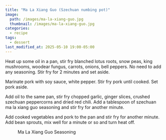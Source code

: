 ```yaml
---
title: "Ma La Xiang Guo (Szechuan numbing pot)"
image: 
  path: /images/ma-la-xiang-guo.jpg
  thumbnail: /images/ma-la-xiang-guo.jpg
categories:
  - recipe
tags:
  - dessert
last_modified_at: 2025-05-10 19:00-05:00
---
```



Heat up some oil in a pan, stir fry blanched lotus roots, snow peas, king mushrooms, woodear fungus, carrots, onions, bell peppers. No need to add any seasoning. Stir fry for 2 minutes and set aside.

Marinate pork with soy sauce, white pepper. Stir fry pork until cooked. Set pork aside.

Add oil to the same pan, stir fry chopped garlic, ginger slices, crushed szechuan peppercorns and dried red chili. Add a tablespoon of szechuan ma la xiang guo seasoning and stir fry for another minute.

Add cooked vegetables and pork to the pan and stir fry for another minute. Add bean sprouts, mix well for a minute or so and turn heat off.

<figure class="align-left">
  <a href="#"><img src="{{ '/images/ma-la-xiang-guo-seasoning.jpg' | absolute_url }}" alt=""></a>
  <figcaption>Ma La Xiang Guo Seasoning</figcaption>
</figure> 